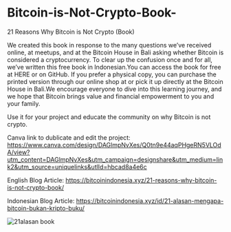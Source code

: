 # Bitcoin-is-Not-Crypto-Book-
21 Reasons Why Bitcoin is Not Crypto (Book)

We created this book in response to the many questions we’ve received online, at meetups, and at the Bitcoin House in Bali asking whether Bitcoin is considered a cryptocurrency. To clear up the confusion once and for all, we’ve written this free book in Indonesian.You can access the book for free at HERE or on GitHub. If you prefer a physical copy, you can purchase the printed version through our online shop at or pick it up directly at the Bitcoin House in Bali.We encourage everyone to dive into this learning journey, and we hope that Bitcoin brings value and financial empowerment to you and your family.

Use it for your project and educate the community on why Bitcoin is not crypto.

Canva link to dublicate and edit the project: https://www.canva.com/design/DAGlmpNvXes/Q0tn9e44aqPHgeRN5VLOdA/view?utm_content=DAGlmpNvXes&utm_campaign=designshare&utm_medium=link2&utm_source=uniquelinks&utlId=hbcad8a4e6c

English Blog Article: https://bitcoinindonesia.xyz/21-reasons-why-bitcoin-is-not-crypto-book/

Indonesian Blog Article: https://bitcoinindonesia.xyz/id/21-alasan-mengapa-bitcoin-bukan-kripto-buku/

![21alasan book ](https://github.com/user-attachments/assets/58666cef-68fa-4577-a7b5-4e3193735fa7)
